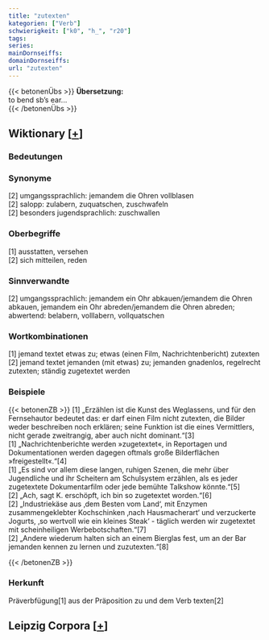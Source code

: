 ```yaml
---
title: "zutexten"
kategorien: ["Verb"]
schwierigkeit: ["k0", "h_", "r20"]
tags:
series:
mainDornseiffs:
domainDornseiffs:
url: "zutexten"
---
```


{{< betonenÜbs >}}
**Übersetzung:**  
to bend sb’s ear...  
{{< /betonenÜbs >}}

## Wiktionary [[+](https://de.wiktionary.org/wiki/zutexten)]

### Bedeutungen

### Synonyme
[2] umgangssprachlich: jemandem die Ohren vollblasen  
[2] salopp: zulabern, zuquatschen, zuschwafeln  
[2] besonders jugendsprachlich: zuschwallen  

### Oberbegriffe
[1] ausstatten, versehen  
[2] sich mitteilen, reden  

### Sinnverwandte
[2] umgangssprachlich: jemandem ein Ohr abkauen/jemandem die Ohren abkauen, jemandem ein Ohr abreden/jemandem die Ohren abreden; abwertend: belabern, volllabern, vollquatschen  

### Wortkombinationen
[1] jemand textet etwas zu; etwas (einen Film, Nachrichtenbericht) zutexten  
[2] jemand textet jemanden (mit etwas) zu; jemanden gnadenlos, regelrecht zutexten; ständig zugetextet werden  

### Beispiele
{{< betonenZB >}}
[1] „Erzählen ist die Kunst des Weglassens, und für den Fernsehautor bedeutet das: er darf einen Film nicht zutexten, die Bilder weder beschreiben noch erklären; seine Funktion ist die eines Vermittlers, nicht gerade zweitrangig, aber auch nicht dominant.“[3]  
[1] „Nachrichtenberichte werden »zugetextet«, in Reportagen und Dokumentationen werden dagegen oftmals große Bilderflächen »freigestellt«.“[4]  
[1] „Es sind vor allem diese langen, ruhigen Szenen, die mehr über Jugendliche und ihr Scheitern am Schulsystem erzählen, als es jeder zugetextete Dokumentarfilm oder jede bemühte Talkshow könnte.“[5]  
[2] „Ach, sagt K. erschöpft, ich bin so zugetextet worden.“[6]  
[2] „Industriekäse aus ‚dem Besten vom Land‘, mit Enzymen zusammengeklebter Kochschinken ‚nach Hausmacherart‘ und verzuckerte Jogurts, ‚so wertvoll wie ein kleines Steak‘ - täglich werden wir zugetextet mit scheinheiligen Werbebotschaften.“[7]  
[2] „Andere wiederum halten sich an einem Bierglas fest, um an der Bar jemanden kennen zu lernen und zuzutexten.“[8]  

{{< /betonenZB >}}
### Herkunft
Präverbfügung[1] aus der Präposition zu und dem Verb texten[2]  


## Leipzig Corpora [[+](https://corpora.uni-leipzig.de/en/res?word=zutexten&corpusId=deu_newscrawl-public_2018)]

